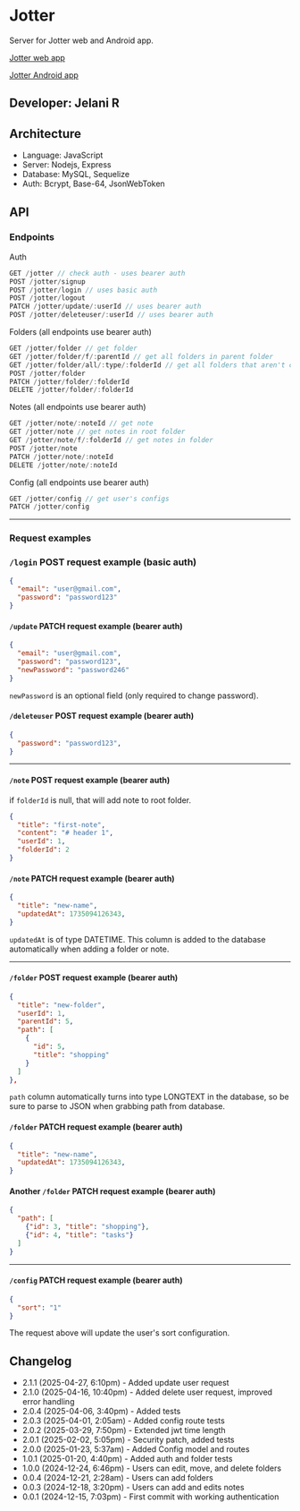 # Jotter

Server for Jotter web and Android app.

[Jotter web app](https://github.com/jchips/jotter)

[Jotter Android app](https://github.com/jchips/jotter-rn)

## Developer: Jelani R

## Architecture

- Language: JavaScript
- Server: Nodejs, Express
- Database: MySQL, Sequelize
- Auth: Bcrypt, Base-64, JsonWebToken

## API

### Endpoints

Auth

```javascript
GET /jotter // check auth - uses bearer auth
POST /jotter/signup
POST /jotter/login // uses basic auth
POST /jotter/logout
PATCH /jotter/update/:userId // uses bearer auth
POST /jotter/deleteuser/:userId // uses bearer auth
```

Folders (all endpoints use bearer auth)

```javascript
GET /jotter/folder // get folder
GET /jotter/folder/f/:parentId // get all folders in parent folder
GET /jotter/folder/all/:type/:folderId // get all folders that aren't current folder and that don't contain the current folder in the path (all outside folders)
POST /jotter/folder
PATCH /jotter/folder/:folderId
DELETE /jotter/folder/:folderId
```

Notes (all endpoints use bearer auth)

```javascript
GET /jotter/note/:noteId // get note
GET /jotter/note // get notes in root folder
GET /jotter/note/f/:folderId // get notes in folder
POST /jotter/note
PATCH /jotter/note/:noteId
DELETE /jotter/note/:noteId
```

Config (all endpoints use bearer auth)

```javascript
GET /jotter/config // get user's configs
PATCH /jotter/config
```

---

### Request examples

### `/login` POST request example (basic auth)

```json
{
  "email": "user@gmail.com",
  "password": "password123"
}
```

#### `/update` PATCH request example (bearer auth)

```json
{
  "email": "user@gmail.com",
  "password": "password123",
  "newPassword": "password246"
}
```

`newPassword` is an optional field (only required to change password).

#### `/deleteuser` POST request example (bearer auth)

```json
{
  "password": "password123",
}
```

---

#### `/note` POST request example (bearer auth)

if `folderId` is null, that will add note to root folder.

```json
{
  "title": "first-note",
  "content": "# header 1",
  "userId": 1,
  "folderId": 2
}
```

#### `/note` PATCH request example (bearer auth)

```json
{
  "title": "new-name",
  "updatedAt": 1735094126343,
}
```

`updatedAt` is of type DATETIME. This column is added to the database automatically when adding a folder or note.

---

#### `/folder` POST request example (bearer auth)

```json
{
  "title": "new-folder",
  "userId": 1,
  "parentId": 5,
  "path": [
    {
      "id": 5,
      "title": "shopping"
    }
  ]
},
```

`path` column automatically turns into type LONGTEXT in the database, so be sure to parse to JSON when grabbing path from database.

#### `/folder` PATCH request example (bearer auth)

```json
{
  "title": "new-name",
  "updatedAt": 1735094126343,
}
```

#### Another `/folder` PATCH request example (bearer auth)

```json
{
  "path": [
    {"id": 3, "title": "shopping"},
    {"id": 4, "title": "tasks"}
  ]
}
```

---

#### `/config` PATCH request example (bearer auth)

```json
{
  "sort": "1"
}
```

The request above will update the user's sort configuration.

## Changelog

- 2.1.1 (2025-04-27, 6:10pm) - Added update user request
- 2.1.0 (2025-04-16, 10:40pm) - Added delete user request, improved error handling
- 2.0.4 (2025-04-06, 3:40pm) - Added tests
- 2.0.3 (2025-04-01, 2:05am) - Added config route tests
- 2.0.2 (2025-03-29, 7:50pm) - Extended jwt time length
- 2.0.1 (2025-02-02, 5:05pm) - Security patch, added tests
- 2.0.0 (2025-01-23, 5:37am) - Added Config model and routes
- 1.0.1 (2025-01-20, 4:40pm) - Added auth and folder tests
- 1.0.0 (2024-12-24, 6:46pm) - Users can edit, move, and delete folders
- 0.0.4 (2024-12-21, 2:28am) - Users can add folders
- 0.0.3 (2024-12-18, 3:20pm) - Users can add and edits notes
- 0.0.1 (2024-12-15, 7:03pm) - First commit with working authentication
